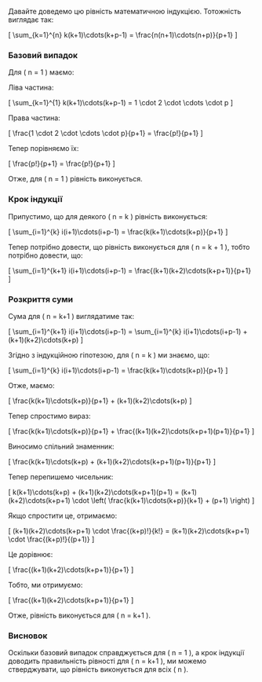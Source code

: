 Давайте доведемо цю рівність математичною індукцією. Тотожність виглядає так:

\[
\sum_{k=1}^{n} k(k+1)\cdots(k+p-1) = \frac{n(n+1)\cdots(n+p)}{p+1}
\]

### Базовий випадок

Для \( n = 1 \) маємо:

Ліва частина:

\[
\sum_{k=1}^{1} k(k+1)\cdots(k+p-1) = 1 \cdot 2 \cdot \cdots \cdot p
\]

Права частина:

\[
\frac{1 \cdot 2 \cdot \cdots \cdot p}{p+1} = \frac{p!}{p+1}
\]

Тепер порівняємо їх:

\[
\frac{p!}{p+1} = \frac{p!}{p+1}
\]

Отже, для \( n = 1 \) рівність виконується.

### Крок індукції

Припустимо, що для деякого \( n = k \) рівність виконується:

\[
\sum_{i=1}^{k} i(i+1)\cdots(i+p-1) = \frac{k(k+1)\cdots(k+p)}{p+1}
\]

Тепер потрібно довести, що рівність виконується для \( n = k + 1 \), тобто потрібно довести, що:

\[
\sum_{i=1}^{k+1} i(i+1)\cdots(i+p-1) = \frac{(k+1)(k+2)\cdots(k+p+1)}{p+1}
\]

### Розкриття суми

Сума для \( n = k+1 \) виглядатиме так:

\[
\sum_{i=1}^{k+1} i(i+1)\cdots(i+p-1) = \sum_{i=1}^{k} i(i+1)\cdots(i+p-1) + (k+1)(k+2)\cdots(k+p)
\]

Згідно з індукційною гіпотезою, для \( n = k \) ми знаємо, що:

\[
\sum_{i=1}^{k} i(i+1)\cdots(i+p-1) = \frac{k(k+1)\cdots(k+p)}{p+1}
\]

Отже, маємо:

\[
\frac{k(k+1)\cdots(k+p)}{p+1} + (k+1)(k+2)\cdots(k+p)
\]

Тепер спростимо вираз:

\[
\frac{k(k+1)\cdots(k+p)}{p+1} + \frac{(k+1)(k+2)\cdots(k+p+1)(p+1)}{p+1}
\]

Виносимо спільний знаменник:

\[
\frac{k(k+1)\cdots(k+p) + (k+1)(k+2)\cdots(k+p+1)(p+1)}{p+1}
\]

Тепер перепишемо чисельник:

\[
k(k+1)\cdots(k+p) + (k+1)(k+2)\cdots(k+p+1)(p+1) = (k+1)(k+2)\cdots(k+p+1) \cdot \left( \frac{k(k+1)\cdots(k+p)}{k+1} + (p+1) \right)
\]

Якщо спростити це, отримаємо:

\[
(k+1)(k+2)\cdots(k+p+1) \cdot \frac{(k+p)!}{k!} = (k+1)(k+2)\cdots(k+p+1) \cdot \frac{(k+p)!}{(p+1)}
\]

Це дорівнює:

\[
\frac{(k+1)(k+2)\cdots(k+p+1)}{p+1}
\]

Тобто, ми отримуємо:

\[
\frac{(k+1)(k+2)\cdots(k+p+1)}{p+1}
\]

Отже, рівність виконується для \( n = k+1 \).

### Висновок

Оскільки базовий випадок справджується для \( n = 1 \), а крок індукції доводить правильність рівності для \( n = k+1 \), ми можемо стверджувати, що рівність виконується для всіх \( n \).